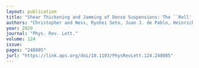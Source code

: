 ```yaml
---
layout: publication
title: "Shear Thickening and Jamming of Dense Suspensions: The ``Roll'' of Friction"
authors: "Christopher and Ness, Ryohei Seto, Juan J. de Pablo, Heinrich M. Jaeger"
year: 2020
journal: "Phys. Rev. Lett."
volume: 124
issue: 
pages: "248005"
jurl: "https://link.aps.org/doi/10.1103/PhysRevLett.124.248005"
---
```

